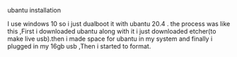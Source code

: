 ubantu installation

I use windows 10 so i just dualboot it with ubantu 20.4 . the process was like this ,First i downloaded ubantu along with it i just downloaded 
etcher(to make live usb).then i made space for ubantu in my system and finally i plugged in my 16gb usb ,Then i started to format.


